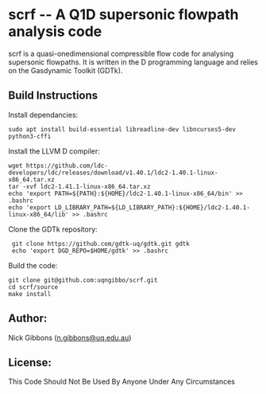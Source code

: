 # scrf -- A Q1D supersonic flowpath analysis code

scrf is a quasi-onedimensional compressible flow code for analysing supersonic flowpaths. It is written in the D programming language and relies on the Gasdynamic Toolkit (GDTk).

## Build Instructions
Install dependancies:

    sudo apt install build-essential libreadline-dev libncurses5-dev python3-cffi

Install the LLVM D compiler:

    wget https://github.com/ldc-developers/ldc/releases/download/v1.40.1/ldc2-1.40.1-linux-x86_64.tar.xz
    tar -xvf ldc2-1.41.1-linux-x86_64.tar.xz
    echo 'export PATH=${PATH}:${HOME}/ldc2-1.40.1-linux-x86_64/bin' >> .bashrc
    echo 'export LD_LIBRARY_PATH=${LD_LIBRARY_PATH}:${HOME}/ldc2-1.40.1-linux-x86_64/lib' >> .bashrc

Clone the GDTk repository:

     git clone https://github.com/gdtk-uq/gdtk.git gdtk
     echo 'export DGD_REPO=$HOME/gdtk' >> .bashrc

Build the code:

    git clone git@github.com:uqngibbo/scrf.git
    cd scrf/source
    make install

## Author:
Nick Gibbons (n.gibbons@uq.edu.au)

## License:
This Code Should Not Be Used By Anyone Under Any Circumstances
